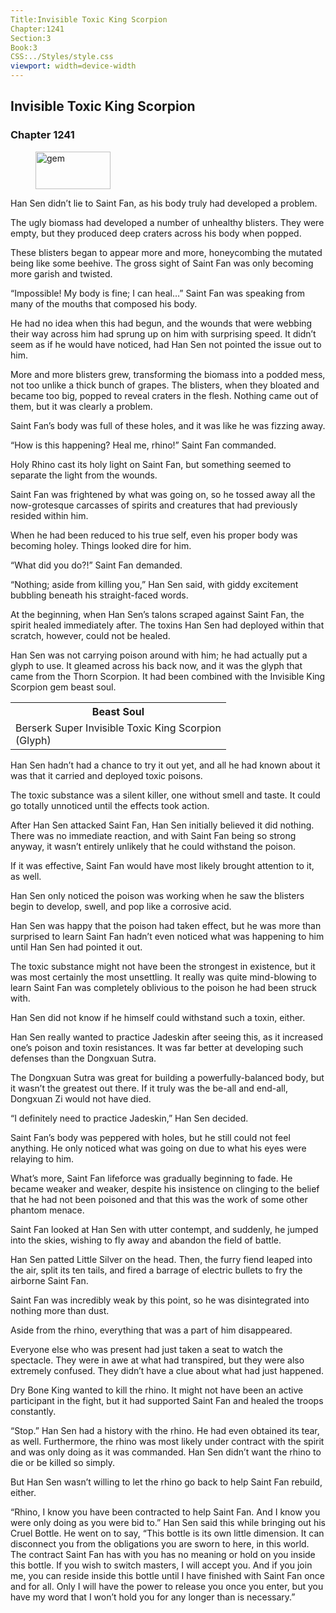 ```yaml
---
Title:Invisible Toxic King Scorpion
Chapter:1241
Section:3
Book:3
CSS:../Styles/style.css
viewport: width=device-width
---
```


## Invisible Toxic King Scorpion
### Chapter 1241

<figure>
	<img src="../Images/gem.gif" alt="gem" id="gem" width="120" height="60" />
</figure>



Han Sen didn’t lie to Saint Fan, as his body truly had developed a problem.

The ugly biomass had developed a number of unhealthy blisters. They were empty, but they produced deep craters across his body when popped.

These blisters began to appear more and more, honeycombing the mutated being like some beehive. The gross sight of Saint Fan was only becoming more garish and twisted.

“Impossible! My body is fine; I can heal…” Saint Fan was speaking from many of the mouths that composed his body.

He had no idea when this had begun, and the wounds that were webbing their way across him had sprung up on him with surprising speed. It didn’t seem as if he would have noticed, had Han Sen not pointed the issue out to him.

More and more blisters grew, transforming the biomass into a podded mess, not too unlike a thick bunch of grapes. The blisters, when they bloated and became too big, popped to reveal craters in the flesh. Nothing came out of them, but it was clearly a problem.

Saint Fan’s body was full of these holes, and it was like he was fizzing away.

“How is this happening? Heal me, rhino!” Saint Fan commanded.

Holy Rhino cast its holy light on Saint Fan, but something seemed to separate the light from the wounds.

Saint Fan was frightened by what was going on, so he tossed away all the now-grotesque carcasses of spirits and creatures that had previously resided within him.

When he had been reduced to his true self, even his proper body was becoming holey. Things looked dire for him.

“What did you do?!” Saint Fan demanded.

“Nothing; aside from killing you,” Han Sen said, with giddy excitement bubbling beneath his straight-faced words.

At the beginning, when Han Sen’s talons scraped against Saint Fan, the spirit healed immediately after. The toxins Han Sen had deployed within that scratch, however, could not be healed.

Han Sen was not carrying poison around with him; he had actually put a glyph to use. It gleamed across his back now, and it was the glyph that came from the Thorn Scorpion. It had been combined with the Invisible King Scorpion gem beast soul.

<div class="tables">
	<table class="beast">
		<tr>
			<th>Beast Soul</th>
		</tr><tr>
			<td>Berserk Super Invisible Toxic King Scorpion<br>
				<span class="type">(Glyph)</span>
			</td>
		</tr>
	</table>
	<!-- Invisible Toxic King Scorpion Beast Soul: Glyph Type -->
</div>

Han Sen hadn’t had a chance to try it out yet, and all he had known about it was that it carried and deployed toxic poisons.

The toxic substance was a silent killer, one without smell and taste. It could go totally unnoticed until the effects took action.

After Han Sen attacked Saint Fan, Han Sen initially believed it did nothing. There was no immediate reaction, and with Saint Fan being so strong anyway, it wasn’t entirely unlikely that he could withstand the poison.

If it was effective, Saint Fan would have most likely brought attention to it, as well.

Han Sen only noticed the poison was working when he saw the blisters begin to develop, swell, and pop like a corrosive acid.

Han Sen was happy that the poison had taken effect, but he was more than surprised to learn Saint Fan hadn’t even noticed what was happening to him until Han Sen had pointed it out.

The toxic substance might not have been the strongest in existence, but it was most certainly the most unsettling. It really was quite mind-blowing to learn Saint Fan was completely oblivious to the poison he had been struck with.

Han Sen did not know if he himself could withstand such a toxin, either.

Han Sen really wanted to practice Jadeskin after seeing this, as it increased one’s poison and toxin resistances. It was far better at developing such defenses than the Dongxuan Sutra.

The Dongxuan Sutra was great for building a powerfully-balanced body, but it wasn’t the greatest out there. If it truly was the be-all and end-all, Dongxuan Zi would not have died.

“I definitely need to practice Jadeskin,” Han Sen decided.

Saint Fan’s body was peppered with holes, but he still could not feel anything. He only noticed what was going on due to what his eyes were relaying to him.

What’s more, Saint Fan lifeforce was gradually beginning to fade. He became weaker and weaker, despite his insistence on clinging to the belief that he had not been poisoned and that this was the work of some other phantom menace.

Saint Fan looked at Han Sen with utter contempt, and suddenly, he jumped into the skies, wishing to fly away and abandon the field of battle.

Han Sen patted Little Silver on the head. Then, the furry fiend leaped into the air, split its ten tails, and fired a barrage of electric bullets to fry the airborne Saint Fan.

Saint Fan was incredibly weak by this point, so he was disintegrated into nothing more than dust.

Aside from the rhino, everything that was a part of him disappeared.

Everyone else who was present had just taken a seat to watch the spectacle. They were in awe at what had transpired, but they were also extremely confused. They didn’t have a clue about what had just happened.

Dry Bone King wanted to kill the rhino. It might not have been an active participant in the fight, but it had supported Saint Fan and healed the troops constantly.

“Stop.” Han Sen had a history with the rhino. He had even obtained its tear, as well. Furthermore, the rhino was most likely under contract with the spirit and was only doing as it was commanded. Han Sen didn’t want the rhino to die or be killed so simply.

But Han Sen wasn’t willing to let the rhino go back to help Saint Fan rebuild, either.

“Rhino, I know you have been contracted to help Saint Fan. And I know you were only doing as you were bid to.” Han Sen said this while bringing out his Cruel Bottle. He went on to say, “This bottle is its own little dimension. It can disconnect you from the obligations you are sworn to here, in this world. The contract Saint Fan has with you has no meaning or hold on you inside this bottle. If you wish to switch masters, I will accept you. And if you join me, you can reside inside this bottle until I have finished with Saint Fan once and for all. Only I will have the power to release you once you enter, but you have my word that I won’t hold you for any longer than is necessary.”